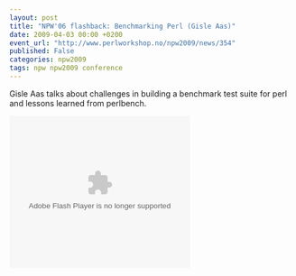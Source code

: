 ```yaml
---
layout: post
title: "NPW'06 flashback: Benchmarking Perl (Gisle Aas)"
date: 2009-04-03 00:00 +0200
event_url: "http://www.perlworkshop.no/npw2009/news/354"
published: False
categories: npw2009
tags: npw npw2009 conference
---
```


Gisle Aas talks about challenges in building a benchmark test suite for perl and lessons learned from perlbench.

<embed allowfullscreen="true" allowscriptaccess="always" height="270" src="http://blip.tv/play/AeqBZgA" type="application/x-shockwave-flash" width="320">
